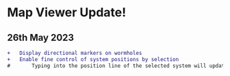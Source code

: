 # Map Viewer Update!
## 26th May 2023
```diff
+	Display directional markers on wormholes
+	Enable fine control of system positions by selection
#		Typing into the position line of the selected system will update the position of that system.
```
